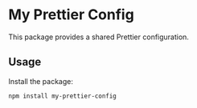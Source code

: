 # My Prettier Config

This package provides a shared Prettier configuration.

## Usage

Install the package:

```bash
npm install my-prettier-config